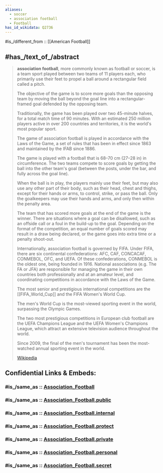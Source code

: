 ```yaml
---
aliases:
  - soccer
  - association football
  - Football
has_id_wikidata: Q2736
---
```


#is_/different_from :: [[American Football]]

## #has_/text_of_/abstract 

> **association football**, more commonly known as football or soccer, 
> is a team sport played between two teams of 11 players each, 
> who primarily use their feet to propel a ball around a rectangular field called a pitch. 
> 
> The objective of the game is to score more goals than the opposing team 
> by moving the ball beyond the goal line into a rectangular-framed goal 
> defended by the opposing team. 
> 
> Traditionally, the game has been played over two 45-minute halves, 
> for a total match time of 90 minutes.
>  With an estimated 250 million players active in over 200 countries and territories, 
>  it is the world's most popular sport.
>
> The game of association football is played in accordance with the Laws of the Game, 
> a set of rules that has been in effect since 1863 and maintained by the IFAB since 1886. 
> 
> The game is played with a football that is 68–70 cm (27–28 in) in circumference. 
> The two teams compete to score goals by getting the ball into the other team's goal 
> (between the posts, under the bar, and fully across the goal line). 
> 
> When the ball is in play, the players mainly use their feet, 
> but may also use any other part of their body, such as their head, chest and thighs, 
> except for their hands or arms, to control, strike, or pass the ball. 
> Only the goalkeepers may use their hands and arms, and only then within the penalty area. 
> 
> The team that has scored more goals at the end of the game is the winner. 
> There are situations where a goal can be disallowed, 
> such as an offside call or a foul in the build-up to the goal. 
> Depending on the format of the competition, 
> an equal number of goals scored may result in a draw being declared, 
> or the game goes into extra time or a penalty shoot-out.
>
> Internationally, association football is governed by FIFA. 
> Under FIFA, there are six continental confederations: 
> AFC, CAF, CONCACAF, CONMEBOL, OFC, and UEFA. 
> Of these confederations, CONMEBOL is the oldest one, being founded in 1916. 
> National associations (e.g. The FA or JFA) are responsible 
> for managing the game in their own countries both professionally and at an amateur level, 
> and coordinating competitions in accordance with the Laws of the Game. 
> 
> The most senior and prestigious international competitions are the [[FIFA_World_Cup]] 
> and the FIFA Women's World Cup. 
> 
> The men's World Cup is the most-viewed sporting event in the world, 
> surpassing the Olympic Games. 
> 
> The two most prestigious competitions in European club football are 
> the UEFA Champions League and 
> the UEFA Women's Champions League, 
> which attract an extensive television audience throughout the world. 
> 
> Since 2009, the final of the men's tournament 
> has been the most-watched annual sporting event in the world.
>
> [Wikipedia](https://en.wikipedia.org/wiki/Association%20football)


## Confidential Links & Embeds: 

### #is_/same_as :: [Association_Football](/_Standards/Society/Communication/Media1/Performing_Arts/Sport/Team_Sport/Football/Association_Football.md) 

### #is_/same_as :: [Association_Football.public](/_public/Society/Communication/Media1/Performing_Arts/Sport/Team_Sport/Football/Association_Football.public.md) 

### #is_/same_as :: [Association_Football.internal](/_internal/Society/Communication/Media1/Performing_Arts/Sport/Team_Sport/Football/Association_Football.internal.md) 

### #is_/same_as :: [Association_Football.protect](/_protect/Society/Communication/Media1/Performing_Arts/Sport/Team_Sport/Football/Association_Football.protect.md) 

### #is_/same_as :: [Association_Football.private](/_private/Society/Communication/Media1/Performing_Arts/Sport/Team_Sport/Football/Association_Football.private.md) 

### #is_/same_as :: [Association_Football.personal](/_personal/Society/Communication/Media1/Performing_Arts/Sport/Team_Sport/Football/Association_Football.personal.md) 

### #is_/same_as :: [Association_Football.secret](/_secret/Society/Communication/Media1/Performing_Arts/Sport/Team_Sport/Football/Association_Football.secret.md)

